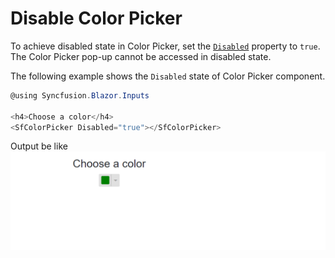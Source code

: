 # Disable Color Picker

To achieve disabled state in Color Picker, set the [`Disabled`](https://help.syncfusion.com/cr/blazor/Syncfusion.Blazor.Inputs.SfColorPicker.html#Syncfusion_Blazor_Inputs_SfColorPicker_Disabled) property to `true`. The Color Picker pop-up cannot be accessed in disabled state.

The following example shows the `Disabled` state of Color Picker component.

```csharp
@using Syncfusion.Blazor.Inputs

<h4>Choose a color</h4>
<SfColorPicker Disabled="true"></SfColorPicker>
```

Output be like
![color-picker](./../images/disable.png)